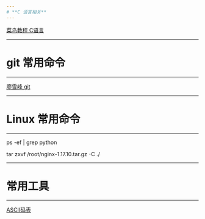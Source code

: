 ```yaml
---
# **C 语言相关**
---
```


[菜鸟教程 C语言](https://www.runoob.com/cprogramming/c-tutorial.html)

---
# **git 常用命令**
---

[廖雪峰 git](https://www.liaoxuefeng.com/wiki/896043488029600)

---
# **Linux 常用命令**
---

ps -ef | grep python

tar zxvf /root/nginx-1.17.10.tar.gz -C ./

---
# **常用工具**
---

[ASCII码表](https://www.fly63.com/tool/ascii/)
